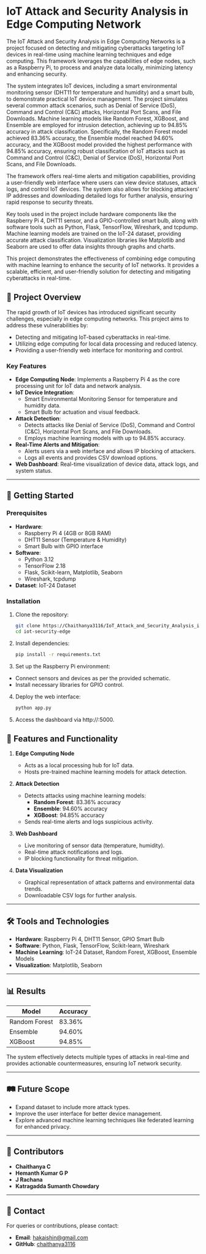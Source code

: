 # IoT Attack and Security Analysis in Edge Computing Network
The IoT Attack and Security Analysis in Edge Computing Networks is a project focused on detecting and mitigating cyberattacks targeting IoT devices in real-time using machine learning techniques and edge computing. This framework leverages the capabilities of edge nodes, such as a Raspberry Pi, to process and analyze data locally, minimizing latency and enhancing security.

The system integrates IoT devices, including a smart environmental monitoring sensor (DHT11 for temperature and humidity) and a smart bulb, to demonstrate practical IoT device management. The project simulates several common attack scenarios, such as Denial of Service (DoS), Command and Control (C&C) attacks, Horizontal Port Scans, and File Downloads. Machine learning models like Random Forest, XGBoost, and Ensemble are employed for intrusion detection, achieving up to 94.85% accuracy in attack classification. Specifically, the Random Forest model achieved 83.36% accuracy, the Ensemble model reached 94.60% accuracy, and the XGBoost model provided the highest performance with 94.85% accuracy, ensuring robust classification of IoT attacks such as Command and Control (C&C), Denial of Service (DoS), Horizontal Port Scans, and File Downloads.

The framework offers real-time alerts and mitigation capabilities, providing a user-friendly web interface where users can view device statuses, attack logs, and control IoT devices. The system also allows for blocking attackers' IP addresses and downloading detailed logs for further analysis, ensuring rapid response to security threats.

Key tools used in the project include hardware components like the Raspberry Pi 4, DHT11 sensor, and a GPIO-controlled smart bulb, along with software tools such as Python, Flask, TensorFlow, Wireshark, and tcpdump. Machine learning models are trained on the IoT-24 dataset, providing accurate attack classification. Visualization libraries like Matplotlib and Seaborn are used to offer data insights through graphs and charts.

This project demonstrates the effectiveness of combining edge computing with machine learning to enhance the security of IoT networks. It provides a scalable, efficient, and user-friendly solution for detecting and mitigating cyberattacks in real-time.

## 📜 Project Overview

The rapid growth of IoT devices has introduced significant security challenges, especially in edge computing networks. This project aims to address these vulnerabilities by:
- Detecting and mitigating IoT-based cyberattacks in real-time.
- Utilizing edge computing for local data processing and reduced latency.
- Providing a user-friendly web interface for monitoring and control.

### Key Features
- **Edge Computing Node**: Implements a Raspberry Pi 4 as the core processing unit for IoT data and network analysis.
- **IoT Device Integration**: 
  - Smart Environmental Monitoring Sensor for temperature and humidity data.
  - Smart Bulb for actuation and visual feedback.
- **Attack Detection**:
  - Detects attacks like Denial of Service (DoS), Command and Control (C&C), Horizontal Port Scans, and File Downloads.
  - Employs machine learning models with up to 94.85% accuracy.
- **Real-Time Alerts and Mitigation**:
  - Alerts users via a web interface and allows IP blocking of attackers.
  - Logs all events and provides CSV download options.
- **Web Dashboard**: Real-time visualization of device data, attack logs, and system status.

---

## 🚀 Getting Started

### Prerequisites
- **Hardware**:
  - Raspberry Pi 4 (4GB or 8GB RAM)
  - DHT11 Sensor (Temperature & Humidity)
  - Smart Bulb with GPIO interface
- **Software**:
  - Python 3.12
  - TensorFlow 2.18
  - Flask, Scikit-learn, Matplotlib, Seaborn
  - Wireshark, tcpdump
- **Dataset**: IoT-24 Dataset

### Installation
1. Clone the repository:
   ```bash
   git clone https://Chaithanya3116/IoT_Attack_and_Security_Analysis_in_Edge_Computing_Network.git
   cd iot-security-edge

2. Install dependencies:
   ```bash
   pip install -r requirements.txt

3. Set up the Raspberry Pi environment:
- Connect sensors and devices as per the provided schematic.
- Install necessary libraries for GPIO control.

4. Deploy the web interface:
   ```bash
   python app.py

5. Access the dashboard via http://<raspberry-pi-ip>:5000.

## 🧪 Features and Functionality
1. **Edge Computing Node**  
   - Acts as a local processing hub for IoT data.  
   - Hosts pre-trained machine learning models for attack detection.  

2. **Attack Detection**  
   - Detects attacks using machine learning models:  
     - **Random Forest**: 83.36% accuracy  
     - **Ensemble**: 94.60% accuracy  
     - **XGBoost**: 94.85% accuracy  
   - Sends real-time alerts and logs suspicious activity.  

3. **Web Dashboard**  
   - Live monitoring of sensor data (temperature, humidity).  
   - Real-time attack notifications and logs.  
   - IP blocking functionality for threat mitigation.  

4. **Data Visualization**  
   - Graphical representation of attack patterns and environmental data trends.  
   - Downloadable CSV logs for further analysis.  

---

## 🛠️ Tools and Technologies
- **Hardware**: Raspberry Pi 4, DHT11 Sensor, GPIO Smart Bulb  
- **Software**: Python, Flask, TensorFlow, Scikit-learn, Wireshark  
- **Machine Learning**: IoT-24 Dataset, Random Forest, XGBoost, Ensemble Models  
- **Visualization**: Matplotlib, Seaborn  

---

## 📊 Results
| **Model**         | **Accuracy** |
|--------------------|--------------|
| Random Forest      | 83.36%       |
| Ensemble           | 94.60%       |
| XGBoost            | 94.85%       |

The system effectively detects multiple types of attacks in real-time and provides actionable countermeasures, ensuring IoT network security.

---

## 🛤️ Future Scope
- Expand dataset to include more attack types.  
- Improve the user interface for better device management.  
- Explore advanced machine learning techniques like federated learning for enhanced privacy.  

---

## 🤝 Contributors
- **Chaithanya C**  
- **Hemanth Kumar G P**  
- **J Rachana**  
- **Katragadda Sumanth Chowdary**  

---

## 📧 Contact
For queries or contributions, please contact:  
- **Email**: [hakaishin@gmail.com](mailto:hakaishin@gmail.com)  
- **GitHub**: [chaithanya3116](https://github.com/Chaithanya3116)
